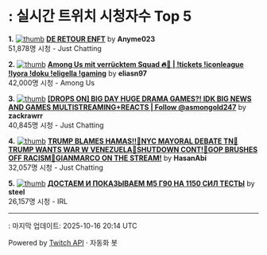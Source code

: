 # : 실시간 트위치 시청자수 Top 5

**1.** [![thumb](https://static-cdn.jtvnw.net/previews-ttv/live_user_anyme023-320x180.jpg)](https://twitch.tv/Anyme023)
**[DE RETOUR ENFT](https://twitch.tv/Anyme023)** by **Anyme023**<br>51,878명 시청  - Just Chatting

**2.** [![thumb](https://static-cdn.jtvnw.net/previews-ttv/live_user_eliasn97-320x180.jpg)](https://twitch.tv/eliasn97)
**[Among Us mit verrücktem Squad 🔥🤯 | !tickets !iconleague !lyora !doku !eligella !gaming](https://twitch.tv/eliasn97)** by **eliasn97**<br>42,000명 시청  - Among Us

**3.** [![thumb](https://static-cdn.jtvnw.net/previews-ttv/live_user_zackrawrr-320x180.jpg)](https://twitch.tv/zackrawrr)
**[[DROPS ON] BIG DAY HUGE DRAMA GAMES?! IDK BIG NEWS AND GAMES MULTISTREAMING+REACTS | Follow  @asmongold247](https://twitch.tv/zackrawrr)** by **zackrawrr**<br>40,845명 시청  - Just Chatting

**4.** [![thumb](https://static-cdn.jtvnw.net/previews-ttv/live_user_hasanabi-320x180.jpg)](https://twitch.tv/HasanAbi)
**[TRUMP BLAMES HAMAS!!🚨NYC MAYORAL DEBATE TN🚨TRUMP WANTS WAR W VENEZUELA🚨SHUTDOWN CONT!🚨GOP BRUSHES OFF RACISM🚨GIANMARCO ON THE STREAM!](https://twitch.tv/HasanAbi)** by **HasanAbi**<br>32,057명 시청  - Just Chatting

**5.** [![thumb](https://static-cdn.jtvnw.net/previews-ttv/live_user_steel-320x180.jpg)](https://twitch.tv/steel)
**[ДОСТАЕМ И ПОКАЗЫВАЕМ М5 Г90 НА 1150 СИЛ ТЕСТЫ](https://twitch.tv/steel)** by **steel**<br>26,157명 시청  - IRL


---
: 마지막 업데이트: 2025-10-16 20:14 UTC

Powered by [Twitch API](https://dev.twitch.tv/docs/api/reference) · 자동화 봇